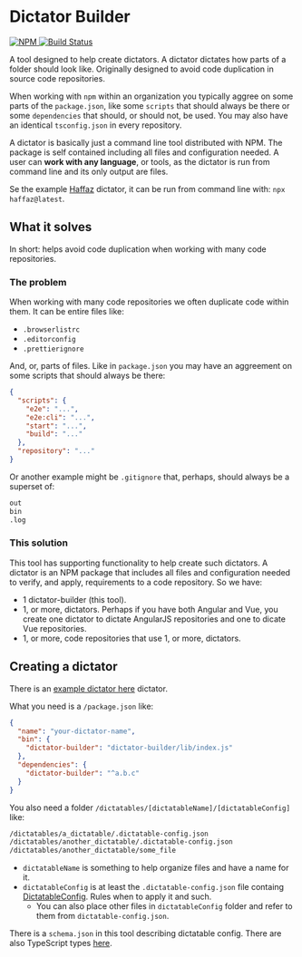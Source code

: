 # Dictator Builder

[![NPM](https://img.shields.io/npm/v/dictator-builder.svg?style=flat-square) ](https://www.npmjs.com/package/dictator-builder)
[![Build Status](https://travis-ci.org/tomasbjerre/dictator-builder.svg?branch=master)](https://travis-ci.org/tomasbjerre/dictator-builder)

A tool designed to help create dictators. A dictator dictates how parts of a folder should look like. Originally designed to avoid code duplication in source code repositories.

When working with `npm` within an organization you typically aggree on some parts of the `package.json`, like some `scripts` that should always be there or some `dependencies` that should, or should not, be used. You may also have an identical `tsconfig.json` in every repository.

A dictator is basically just a command line tool distributed with NPM. The package is self contained including all files and configuration needed. A user can **work with any language**, or tools, as the dictator is run from command line and its only output are files.

Se the example [Haffaz](https://github.com/tomasbjerre/haffaz) dictator, it can be run from command line with: `npx haffaz@latest`.

## What it solves

In short: helps avoid code duplication when working with many code repositories.

### The problem

When working with many code repositories we often duplicate code within them. It can be entire files like:

- `.browserlistrc`
- `.editorconfig`
- `.prettierignore`

And, or, parts of files. Like in `package.json` you may have an aggreement on some scripts that should always be there:

```json
{
  "scripts": {
    "e2e": "...",
    "e2e:cli": "...",
    "start": "...",
    "build": "..."
  },
  "repository": "..."
}
```

Or another example might be `.gitignore` that, perhaps, should always be a superset of:

```bash
out
bin
.log
```

### This solution

This tool has supporting functionality to help create such dictators. A dictator is an NPM package that includes all files and configuration needed to verify, and apply, requirements to a code repository. So we have:

- 1 dictator-builder (this tool).
- 1, or more, dictators. Perhaps if you have both Angular and Vue, you create one dictator to dictate AngularJS repositories and one to dicate Vue repositories.
- 1, or more, code repositories that use 1, or more, dictators.

## Creating a dictator

There is an [example dictator here](https://github.com/tomasbjerre/haffaz) dictator.

What you need is a `/package.json` like:

```json
{
  "name": "your-dictator-name",
  "bin": {
    "dictator-builder": "dictator-builder/lib/index.js"
  },
  "dependencies": {
    "dictator-builder": "^a.b.c"
  }
}
```

You also need a folder `/dictatables/[dictatableName]/[dictatableConfig]` like:

```bash
/dictatables/a_dictatable/.dictatable-config.json
/dictatables/another_dictatable/.dictatable-config.json
/dictatables/another_dictatable/some_file
```

- `dictatableName` is something to help organize files and have a name for it.
- `dictatableConfig` is at least the `.dictatable-config.json` file containg [DictatableConfig](/src/types.d.ts). Rules when to apply it and such.
  - You can also place other files in `dictatableConfig` folder and refer to them from `dictatable-config.json`.

There is a `schema.json` in this tool describing dictatable config. There are also TypeScript types [here](/src/types.d.ts).
